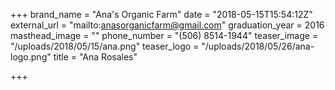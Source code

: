 +++
brand_name = "Ana's Organic Farm"
date = "2018-05-15T15:54:12Z"
external_url = "mailto:anasorganicfarm@gmail.com"
graduation_year = 2016
masthead_image = ""
phone_number = "(506) 8514-1944"
teaser_image = "/uploads/2018/05/15/ana.png"
teaser_logo = "/uploads/2018/05/26/ana-logo.png"
title = "Ana Rosales"

+++
